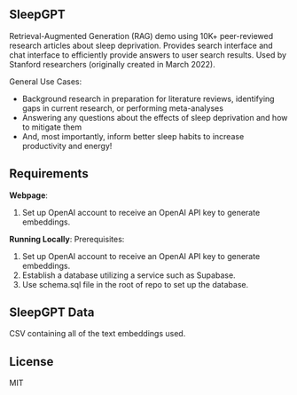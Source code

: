 ## SleepGPT

Retrieval-Augmented Generation (RAG) demo using 10K+ peer-reviewed research articles about sleep deprivation. Provides search interface and chat interface to efficiently provide answers to user search results. Used by Stanford researchers (originally created in March 2022).

General Use Cases:
- Background research in preparation for literature reviews, identifying gaps in current research, or performing meta-analyses
- Answering any questions about the effects of sleep deprivation and how to mitigate them
- And, most importantly, inform better sleep habits to increase productivity and energy!

## Requirements
**Webpage**: 
1. Set up OpenAI account to receive an OpenAI API key to generate embeddings.

**Running Locally**:
Prerequisites: 
1. Set up OpenAI account to receive an OpenAI API key to generate embeddings.
2. Establish a database utilizing a service such as Supabase.
3. Use schema.sql file in the root of repo to set up the database.

## SleepGPT Data

CSV containing all of the text embeddings used.

## License 

MIT
